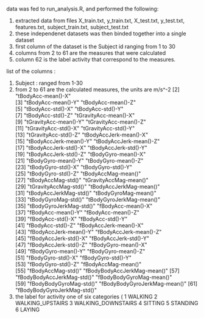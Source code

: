 data was fed to run_analysis.R, and performed the following:
1) extracted data from files X_train.txt, y_train.txt, X_test.txt, y_test.txt, features.txt, subject_train.txt, subject_test.txt
2) these independenet datasets was then binded together into a single dataset
3) first column of the dataset is the Subject id ranging from 1 to 30
4) columns from 2 to 61 are the measures that were calculated 
5) column 62 is the label activity that correspond to the measures.

list of the columns :
1) Subject : ranged from 1-30
2) from 2 to 61 are the calculated measures, the units are m/s^-2 
 [2] "tBodyAcc-mean()-X"          
 [3] "tBodyAcc-mean()-Y"           "tBodyAcc-mean()-Z"          
 [5] "tBodyAcc-std()-X"            "tBodyAcc-std()-Y"           
 [7] "tBodyAcc-std()-Z"            "tGravityAcc-mean()-X"       
 [9] "tGravityAcc-mean()-Y"        "tGravityAcc-mean()-Z"       
[11] "tGravityAcc-std()-X"         "tGravityAcc-std()-Y"        
[13] "tGravityAcc-std()-Z"         "tBodyAccJerk-mean()-X"      
[15] "tBodyAccJerk-mean()-Y"       "tBodyAccJerk-mean()-Z"      
[17] "tBodyAccJerk-std()-X"        "tBodyAccJerk-std()-Y"       
[19] "tBodyAccJerk-std()-Z"        "tBodyGyro-mean()-X"         
[21] "tBodyGyro-mean()-Y"          "tBodyGyro-mean()-Z"         
[23] "tBodyGyro-std()-X"           "tBodyGyro-std()-Y"          
[25] "tBodyGyro-std()-Z"           "tBodyAccMag-mean()"         
[27] "tBodyAccMag-std()"           "tGravityAccMag-mean()"      
[29] "tGravityAccMag-std()"        "tBodyAccJerkMag-mean()"     
[31] "tBodyAccJerkMag-std()"       "tBodyGyroMag-mean()"        
[33] "tBodyGyroMag-std()"          "tBodyGyroJerkMag-mean()"    
[35] "tBodyGyroJerkMag-std()"      "fBodyAcc-mean()-X"          
[37] "fBodyAcc-mean()-Y"           "fBodyAcc-mean()-Z"          
[39] "fBodyAcc-std()-X"            "fBodyAcc-std()-Y"           
[41] "fBodyAcc-std()-Z"            "fBodyAccJerk-mean()-X"      
[43] "fBodyAccJerk-mean()-Y"       "fBodyAccJerk-mean()-Z"      
[45] "fBodyAccJerk-std()-X"        "fBodyAccJerk-std()-Y"       
[47] "fBodyAccJerk-std()-Z"        "fBodyGyro-mean()-X"         
[49] "fBodyGyro-mean()-Y"          "fBodyGyro-mean()-Z"         
[51] "fBodyGyro-std()-X"           "fBodyGyro-std()-Y"          
[53] "fBodyGyro-std()-Z"           "fBodyAccMag-mean()"         
[55] "fBodyAccMag-std()"           "fBodyBodyAccJerkMag-mean()" 
[57] "fBodyBodyAccJerkMag-std()"   "fBodyBodyGyroMag-mean()"    
[59] "fBodyBodyGyroMag-std()"      "fBodyBodyGyroJerkMag-mean()"
[61] "fBodyBodyGyroJerkMag-std()"
3) the label for activity 
  one of six categories (
   1 WALKING
   2 WALKING_UPSTAIRS
   3 WALKING_DOWNSTAIRS
   4 SITTING
   5 STANDING
   6 LAYING

